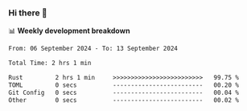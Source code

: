 ### Hi there 👋

<!--
**rajaahdjey/rajaahdjey** is a ✨ _special_ ✨ repository because its `README.md` (this file) appears on your GitHub profile.

Here are some ideas to get you started:

- 🔭 I’m currently working on ...
- 🌱 I’m currently learning ...
- 👯 I’m looking to collaborate on ...
- 🤔 I’m looking for help with ...
- 💬 Ask me about ...
- 📫 How to reach me: ...
- 😄 Pronouns: ...
- ⚡ Fun fact: ...
-->

📊 **Weekly development breakdown**
<!--START_SECTION:waka-->

```txt
From: 06 September 2024 - To: 13 September 2024

Total Time: 2 hrs 1 min

Rust         2 hrs 1 min     >>>>>>>>>>>>>>>>>>>>>>>>>   99.75 %
TOML         0 secs          -------------------------   00.20 %
Git Config   0 secs          -------------------------   00.04 %
Other        0 secs          -------------------------   00.02 %
```

<!--END_SECTION:waka-->
